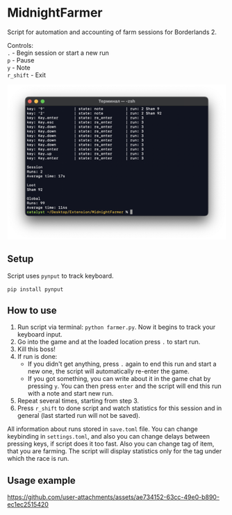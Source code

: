 # MidnightFarmer
Script for automation and accounting of farm sessions for Borderlands 2.

Controls:  
`.` - Begin session or start a new run  
`p` - Pause   
`y` - Note  
`r_shift` - Exit  

![MidnightFarmer](img/MidnightFarmer.png)

## Setup

Script uses `pynput` to track keyboard.

```shell
pip install pynput
```

## How to use
1. Run script via terminal: `python farmer.py`. Now it begins to track your keyboard input.
2. Go into the game and at the loaded location press `.` to start run.
3. Kill this boss!
4. If run is done:  
    * If you didn't get anything, press `.` again to end this run and start a new one, the script will automatically re-enter the game.
    * If you got something, you can write about it in the game chat by pressing `y`. You can then press `enter` and the script will end this run with a note and start new run.
5. Repeat several times, starting from step 3.
6. Press `r_shift` to done script and watch statistics for this session and in general (last started run will not be saved).

All information about runs stored in `save.toml` file. You can change keybinding in `settings.toml`, and also you can change delays between pressing keys, if script does it too fast. Also you can change tag of item, that you are farming. The script will display statistics only for the tag under which the race is run.

## Usage example


https://github.com/user-attachments/assets/ae734152-63cc-49e0-b890-ec1ec2515420


